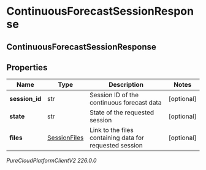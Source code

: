 # ContinuousForecastSessionResponse

## ContinuousForecastSessionResponse

## Properties

|Name | Type | Description | Notes|
|------------ | ------------- | ------------- | -------------|
| **session_id** | str | Session ID of the continuous forecast data | [optional] |
| **state** | str | State of the requested session | [optional] |
| **files** | [SessionFiles](SessionFiles) | Link to the files containing data for requested session | [optional] |



_PureCloudPlatformClientV2 226.0.0_
